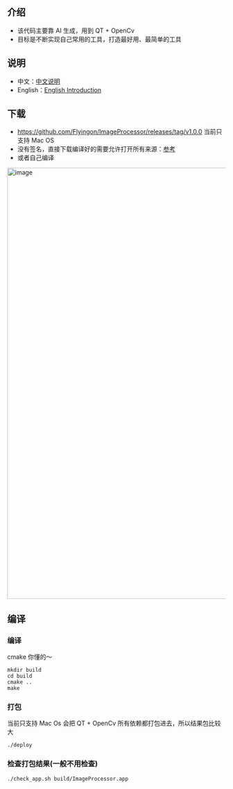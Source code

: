 
## 介绍
- 该代码主要靠 AI 生成，用到 QT + OpenCv
- 目标是不断实现自己常用的工具，打造最好用、最简单的工具

## 说明
- 中文：[中文说明](https://github.com/Flyingon/ImageProcessor/wiki/%E8%AF%B4%E6%98%8E%E4%B9%A6%E2%80%90%E4%B8%AD%E6%96%87)
- English：[English Introduction](https://github.com/Flyingon/ImageProcessor/wiki/Introducation%E2%80%90english)

## 下载
- https://github.com/Flyingon/ImageProcessor/releases/tag/v1.0.0 当前只支持 Mac OS
- 没有签名，直接下载编译好的需要允许打开所有来源：[参考](https://www.insta360.com/cn/support/supportcourse?post_id=16882)
- 或者自己编译
<img width="994" alt="image" src="https://github.com/user-attachments/assets/7bb3df02-bc3c-4137-9a11-4917bac253cb" />


## 编译
### 编译
cmake 你懂的～
```
mkdir build
cd build
cmake ..
make
```

### 打包
当前只支持 Mac Os
会把 QT + OpenCv 所有依赖都打包进去，所以结果包比较大
```
./deploy
```

### 检查打包结果(一般不用检查)
```
./check_app.sh build/ImageProcessor.app
```
